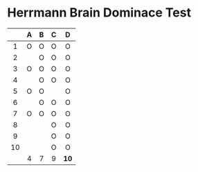 # Herrmann Brain Dominace Test
|   |**A**|**B**|**C**|**D** |
|:----------:|:----------:|:----------:|:----------:|:-----------:|
|1|O|O|O|O|
|2||O|O|O|
|3|O|O|O|O|
|4||O|O|O|
|5|O|O||O|
|6||O|O|O|
|7|O|O|O|O|
|8|||O|O|
|9|||O|O|
|10|||O|O|
||4|7|9|**10**|
